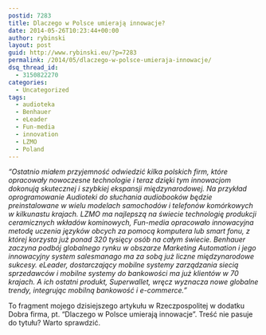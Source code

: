 ```yaml
---
postid: 7283
title: Dlaczego w Polsce umierają innowacje?
date: 2014-05-26T10:23:44+00:00
author: rybinski
layout: post
guid: http://www.rybinski.eu/?p=7283
permalink: /2014/05/dlaczego-w-polsce-umieraja-innowacje/
dsq_thread_id:
  - 3150822270
categories:
  - Uncategorized
tags:
  - audioteka
  - Benhauer
  - eLeader
  - Fun-media
  - innovation
  - LZMO
  - Poland
---
```

_“Ostatnio miałem przyjemność odwiedzić kilka polskich firm, które opracowały nowoczesne technologie i teraz dzięki tym innowacjom dokonują skutecznej i szybkiej ekspansji międzynarodowej. Na przykład oprogramowanie Audioteki do słuchania audiobooków będzie preinstalowane w wielu modelach samochodów i telefonów komórkowych w kilkunastu krajach. LZMO ma najlepszą na świecie technologię produkcji ceramicznych wkładów kominowych, Fun-media opracowało innowacyjna metodę uczenia języków obcych za pomocą komputera lub smart fonu, z której korzysta już ponad 320 tysięcy osób na całym świecie. Benhauer zaczyna podbój globalnego rynku w obszarze Marketing Automation i jego innowacyjny system salesmanago ma za sobą już liczne międzynarodowe sukcesy. eLeader, dostarczający mobilne systemy zarządzania siecią sprzedawców i mobilne systemy do bankowości ma już klientów w 70 krajach. A ich ostatni produkt, Superwallet, wręcz wyznacza nowe globalne trendy, integrując mobilną bankowość i e-commerce.”_

To fragment mojego dzisiejszego artykułu w Rzeczpospolitej w dodatku Dobra firma, pt. “Dlaczego w Polsce umierają innowacje”. Treść nie pasuje do tytułu? Warto sprawdzić.
